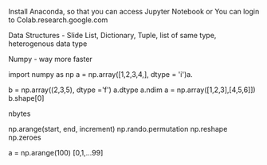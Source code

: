 Install Anaconda, so that you can access Jupyter Notebook
or 
You can login to Colab.research.google.com 

Data Structures - Slide 
List, Dictionary, Tuple, 
list of same type, heterogenous data type

Numpy - way more faster

import numpy as np
a = np.array([1,2,3,4,], dtype = 'i')a.

b = np.array((2,3,5), dtype ='f')
a.dtype
a.ndim
a = np.array([1,2,3],[4,5,6]])
b.shape[0]

nbytes

np.arange(start, end, increment)
np.rando.permutation
np.reshape
np.zeroes

a = np.arange(100)
[0,1,...99]





